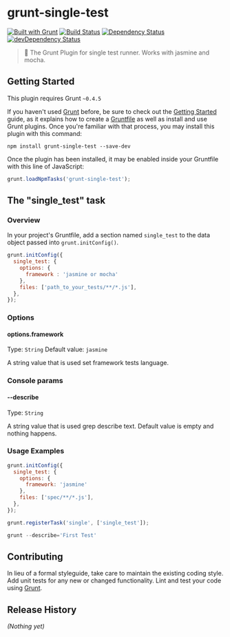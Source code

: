 # grunt-single-test

[![Built with Grunt](https://cdn.gruntjs.com/builtwith.svg)](http://gruntjs.com/)
[![Build Status](https://travis-ci.org/matheuspoleza/grunt-single-test.svg?branch=master)](https://travis-ci.org/matheuspoleza/grunt-single-test)
[![Dependency Status](https://david-dm.org/matheuspoleza/grunt-single-test.svg)](https://david-dm.org/matheuspoleza/grunt-single-test.js)
[![devDependency Status](https://david-dm.org/ContaAzul/creditcard.js/dev-status.svg)](https://david-dm.org/matheuspoleza/grunt-single-test#info=devDependencies)

> :runner:  The Grunt Plugin for single test runner. Works with jasmine and mocha.

## Getting Started
This plugin requires Grunt `~0.4.5`

If you haven't used [Grunt](http://gruntjs.com/) before, be sure to check out the [Getting Started](http://gruntjs.com/getting-started) guide, as it explains how to create a [Gruntfile](http://gruntjs.com/sample-gruntfile) as well as install and use Grunt plugins. Once you're familiar with that process, you may install this plugin with this command:

```shell
npm install grunt-single-test --save-dev
```

Once the plugin has been installed, it may be enabled inside your Gruntfile with this line of JavaScript:

```js
grunt.loadNpmTasks('grunt-single-test');
```

## The "single_test" task

### Overview
In your project's Gruntfile, add a section named `single_test` to the data object passed into `grunt.initConfig()`.

```js
grunt.initConfig({
  single_test: {
    options: {
      framework : 'jasmine or mocha'
    },
    files: ['path_to_your_tests/**/*.js'],
  },
});
```

### Options

#### options.framework
Type: `String`
Default value: `jasmine`

A string value that is used set framework tests language.

### Console params

#### --describe
Type: `String`

A string value that is used grep describe text. Default value is empty and nothing happens.

### Usage Examples

```js
grunt.initConfig({
  single_test: {
    options: {
      framework: 'jasmine'
    },
    files: ['spec/**/*.js'],
  },
});
```

```js
grunt.registerTask('single', ['single_test']);
```

```js
grunt --describe='First Test'
```


## Contributing
In lieu of a formal styleguide, take care to maintain the existing coding style. Add unit tests for any new or changed functionality. Lint and test your code using [Grunt](http://gruntjs.com/).

## Release History
_(Nothing yet)_
